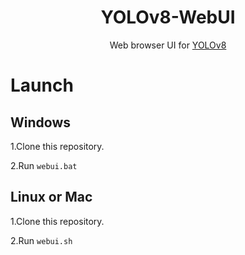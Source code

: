 <h1 align="center">YOLOv8-WebUI</h1>
<div align="center">

Web browser UI for [YOLOv8](https://github.com/ultralytics/ultralytics)

</div>


# Launch

## Windows
1.Clone this repository.

2.Run `webui.bat`  

## Linux or Mac
1.Clone this repository.

2.Run `webui.sh`  
